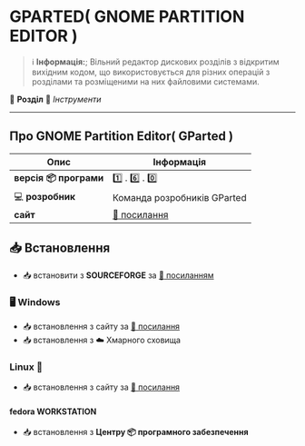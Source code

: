 # GPARTED( GNOME PARTITION EDITOR )


> :information_source: **Інформація:**; Вільний редактор дискових розділів з відкритим вихідним кодом, що використовується для різних операцій з розділами та розміщеними на них файловими системами.

:open_file_folder: **Розділ** :toolbox: *Інструменти*

---

## Про GNOME Partition Editor( GParted )

| Опис | Інформація |
| ---- | ---------- |
| **версія :package: програми** | :one: . :six: . :zero: |
| :computer: **розробник** | Команда розробників GParted |
| **сайт** | [:link: посилання](https://gparted.org/) |

## :inbox_tray: Встановлення

- :inbox_tray: встановити з **SOURCEFORGE** за [:link: посиланням](https://sourceforge.net/projects/gparted/files/)

### :desktop_computer: Windows

- :inbox_tray: встановлення з сайту за [:link: посилання](https://gparted.org/download.php)
- :inbox_tray: встановлення з :cloud: Хмарного сховища

### Linux &#128039;

- :inbox_tray: встановлення з сайту за [:link: посилання](https://gparted.org/download.php)

#### fedora WORKSTATION

- :inbox_tray: встановлення з **Центру :package: програмного забезпечення**
